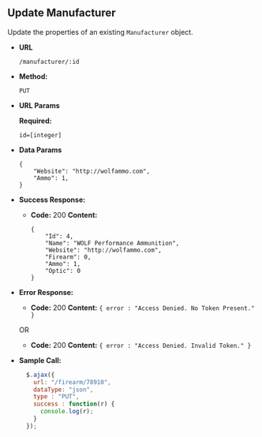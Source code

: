 **Update Manufacturer**
----
Update the properties of an existing `Manufacturer` object.

* **URL**

  `/manufacturer/:id`

* **Method:**

  `PUT`

*  **URL Params**

   **Required:**

   `id=[integer]`

* **Data Params**

  ```
  {
      "Website": "http://wolfammo.com",
      "Ammo": 1,
  }
  ```

* **Success Response:**

  * **Code:** 200
    **Content:**
    ```
    {
	    "Id": 4,
	    "Name": "WOLF Performance Ammunition",
	    "Website": "http://wolfammo.com",
	    "Firearm": 0,
	    "Ammo": 1,
	    "Optic": 0
    }
    ```

* **Error Response:**

  * **Code:** 200
    **Content:** `{ error : "Access Denied. No Token Present." }`

  OR

    * **Code:** 200
      **Content:** `{ error : "Access Denied. Invalid Token." }`

* **Sample Call:**

  ```javascript
    $.ajax({
      url: "/firearm/78910",
      dataType: "json",
      type : "PUT",
      success : function(r) {
        console.log(r);
      }
    });
  ```
